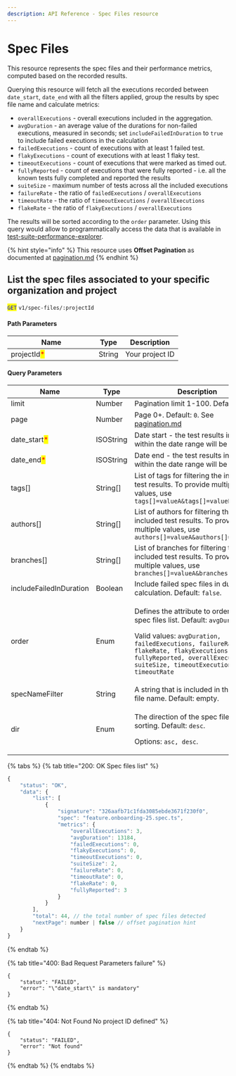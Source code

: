 ```yaml
---
description: API Reference - Spec Files resource
---
```


# Spec Files

This resource represents the spec files and their performance metrics, computed based on the recorded results.

Querying this resource will fetch all the executions recorded between `date_start`, `date_end` with all the filters applied, group the results by spec file name and calculate metrics:

* `overallExecutions` - overall executions included in the aggregation.
* `avgDuration` - an average value of the durations for non-failed executions, measured in seconds; set `includeFailedInDuration` to `true` to include failed executions in the calculation
* `failedExecutions` - count of executions with at least 1 failed test.
* `flakyExecutions` - count of executions with at least 1 flaky test.
* `timeoutExecutions` - count of executions that were marked as timed out.
* `fullyReported` - count of executions that were fully reported - i.e. all the known tests fully completed and reported the results
* `suiteSize` - maximum number of tests across all the included executions
* `failureRate` - the ratio of `failedExecutions` / `overallExecutions`
* `timeoutRate` - the ratio of `timeoutExecutions` / `overallExecutions`
* `flakeRate` - the ratio of `flakyExecutions` / `overallExecutions`

The results will be sorted according to the `order` parameter. Using this query would allow to programmatically access the data that is available in [test-suite-performance-explorer](../../../dashboard/test-suite-performance-explorer/ "mention").

{% hint style="info" %}
This resource uses **Offset Pagination** as documented at [pagination.md](../pagination.md "mention")
{% endhint %}

## List the spec files associated to your specific organization and project

<mark style="color:blue;">`GET`</mark> `v1/spec-files/:projectId`

#### Path Parameters

<table><thead><tr><th width="184">Name</th><th>Type</th><th>Description</th></tr></thead><tbody><tr><td>projectId<mark style="color:red;">*</mark></td><td>String</td><td>Your project ID</td></tr></tbody></table>

#### Query Parameters

| Name                                          | Type      | Description                                                                                                                                                                                                                                                                             |
| --------------------------------------------- | --------- | --------------------------------------------------------------------------------------------------------------------------------------------------------------------------------------------------------------------------------------------------------------------------------------- |
| limit                                         | Number    | Pagination limit 1-100. Default: `50`                                                                                                                                                                                                                                                   |
| page                                          | Number    | Page 0+. Default: `0`. See [pagination.md](../pagination.md "mention")                                                                                                                                                                                                                  |
| date\_start<mark style="color:red;">\*</mark> | ISOString | Date start - the test results included within the date range will be included.                                                                                                                                                                                                          |
| date\_end<mark style="color:red;">\*</mark>   | ISOString | Date end - the test results included within the date range will be included.                                                                                                                                                                                                            |
| tags\[]                                       | String\[] | List of tags for filtering the included test results. To provide multiple values, use `tags[]=valueA&tags[]=valueB`                                                                                                                                                                     |
| authors\[]                                    | String\[] | List of authors for filtering the included test results. To provide multiple values, use `authors[]=valueA&authors[]=valueB`                                                                                                                                                            |
| branches\[]                                   | String\[] | List of branches for filtering the included test results. To provide multiple values, use `branches[]=valueA&branches[]=valueB`                                                                                                                                                         |
| includeFailedInDuration                       | Boolean   | Include failed spec files in duration calculation. Default: `false`.                                                                                                                                                                                                                    |
| order                                         | Enum      | <p>Defines the attribute to order the spec files list. Default: <code>avgDuration</code>. <br></p><p>Valid values: <code>avgDuration, failedExecutions, failureRate, flakeRate, flakyExecutions, fullyReported, overallExecutions, suiteSize, timeoutExecutions, timeoutRate</code></p> |
| specNameFilter                                | String    | A string that is included in the spec file name. Default: empty.                                                                                                                                                                                                                        |
| dir                                           | Enum      | <p>The direction of the spec files list sorting. Default: <code>desc</code>.<br></p><p>Options: <code>asc, desc</code>.</p>                                                                                                                                                             |

{% tabs %}
{% tab title="200: OK Spec files list" %}
```javascript
{
    "status": "OK",
    "data": {
        "list": [
            {
                "signature": "326aafb71c1fda3085ebde3671f230f0",
                "spec": "feature.onboarding-25.spec.ts",
                "metrics": {
                    "overallExecutions": 3,
                    "avgDuration": 13184,
                    "failedExecutions": 0,
                    "flakyExecutions": 0,
                    "timeoutExecutions": 0,
                    "suiteSize": 2,
                    "failureRate": 0,
                    "timeoutRate": 0,
                    "flakeRate": 0,
                    "fullyReported": 3
                }
            }
        ],
        "total": 44, // the total number of spec files detected
        "nextPage": number | false // offset pagination hint
    }
}
```
{% endtab %}

{% tab title="400: Bad Request Parameters failure" %}
```
{
    "status": "FAILED",
    "error": "\"date_start\" is mandatory"
}
```
{% endtab %}

{% tab title="404: Not Found No project ID defined" %}
```
{
    "status": "FAILED",
    "error": "Not found"
}
```
{% endtab %}
{% endtabs %}

